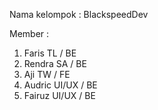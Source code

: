Nama kelompok : BlackspeedDev

Member :
1. Faris TL / BE
2. Rendra SA / BE
3. Aji TW / FE
4. Audric UI/UX / BE
5. Fairuz UI/UX / BE